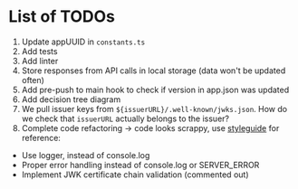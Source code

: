 # List of TODOs

1. Update appUUID in `constants.ts`
1. Add tests
1. Add linter
1. Store responses from API calls in local storage (data won't be updated often)
1. Add pre-push to main hook to check if version in app.json was updated
1. Add decision tree diagram
1. We pull issuer keys from `${issuerURL}/.well-known/jwks.json`.
How do we check that `issuerURL` actually belongs to the issuer?
1. Complete code refactoring -> code looks scrappy, use [styleguide](https://gitlab.com/affinidi/coding-styleguide) for reference:
  - Use logger, instead of console.log
  - Proper error handling instead of console.log or SERVER_ERROR
  - Implement JWK certificate chain validation (commented out)
